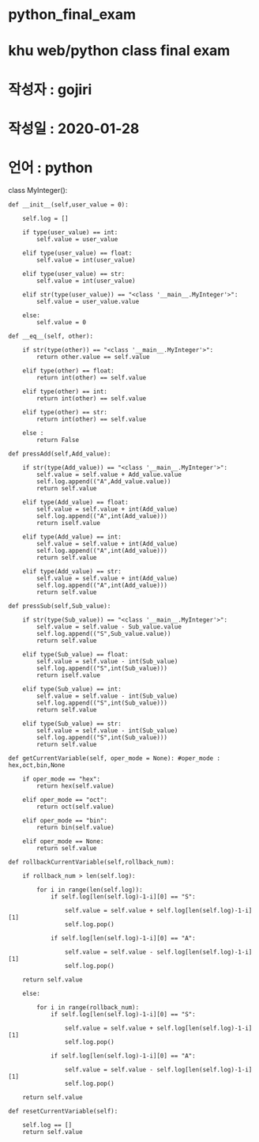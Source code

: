 # python_final_exam
# khu web/python class final exam
# 작성자 : gojiri
# 작성일 : 2020-01-28
# 언어 : python

class MyInteger():
    
    def __init__(self,user_value = 0):
        
        self.log = []
        
        if type(user_value) == int:
            self.value = user_value
        
        elif type(user_value) == float:
            self.value = int(user_value)
        
        elif type(user_value) == str:
            self.value = int(user_value)
            
        elif str(type(user_value)) == "<class '__main__.MyInteger'>":
            self.value = user_value.value
        
        else:
            self.value = 0
    
    def __eq__(self, other):
        
        if str(type(other)) == "<class '__main__.MyInteger'>":
            return other.value == self.value
        
        elif type(other) == float:
            return int(other) == self.value
        
        elif type(other) == int:
            return int(other) == self.value
        
        elif type(other) == str:
            return int(other) == self.value
        
        else :
            return False
    
    def pressAdd(self,Add_value):
        
        if str(type(Add_value)) == "<class '__main__.MyInteger'>":
            self.value = self.value + Add_value.value
            self.log.append(("A",Add_value.value))
            return self.value
        
        elif type(Add_value) == float:
            self.value = self.value + int(Add_value)
            self.log.append(("A",int(Add_value)))
            return iself.value
        
        elif type(Add_value) == int:
            self.value = self.value + int(Add_value)
            self.log.append(("A",int(Add_value)))
            return self.value
        
        elif type(Add_value) == str:
            self.value = self.value + int(Add_value)
            self.log.append(("A",int(Add_value)))
            return self.value
    
    def pressSub(self,Sub_value):
        
        if str(type(Sub_value)) == "<class '__main__.MyInteger'>":
            self.value = self.value - Sub_value.value
            self.log.append(("S",Sub_value.value))
            return self.value
        
        elif type(Sub_value) == float:
            self.value = self.value - int(Sub_value)
            self.log.append(("S",int(Sub_value)))
            return iself.value
        
        elif type(Sub_value) == int:
            self.value = self.value - int(Sub_value)
            self.log.append(("S",int(Sub_value)))
            return self.value
        
        elif type(Sub_value) == str:
            self.value = self.value - int(Sub_value)
            self.log.append(("S",int(Sub_value)))
            return self.value
    
    def getCurrentVariable(self, oper_mode = None): #oper_mode : hex,oct,bin,None
        
        if oper_mode == "hex":
            return hex(self.value)
        
        elif oper_mode == "oct":
            return oct(self.value)
        
        elif oper_mode == "bin":
            return bin(self.value)
            
        elif oper_mode == None:
            return self.value
    
    def rollbackCurrentVariable(self,rollback_num):
        
        if rollback_num > len(self.log):
            
            for i in range(len(self.log)):
                if self.log[len(self.log)-1-i][0] == "S":
                    
                    self.value = self.value + self.log[len(self.log)-1-i][1]
                    self.log.pop()
                    
                if self.log[len(self.log)-1-i][0] == "A":
                    
                    self.value = self.value - self.log[len(self.log)-1-i][1]
                    self.log.pop()
        
        return self.value
                    
        else:
            
            for i in range(rollback_num):
                if self.log[len(self.log)-1-i][0] == "S":
                    
                    self.value = self.value + self.log[len(self.log)-1-i][1]
                    self.log.pop()
                    
                if self.log[len(self.log)-1-i][0] == "A":
                    
                    self.value = self.value - self.log[len(self.log)-1-i][1]
                    self.log.pop()
                    
        return self.value
        
    def resetCurrentVariable(self):
    
        self.log == []
        return self.value
